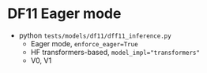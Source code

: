 # DF11 Eager mode

- python `tests/models/df11/dff11_inference.py`
    - Eager mode, `enforce_eager=True`
    - HF transformers-based, `model_impl="transformers"`
    - V0, V1
